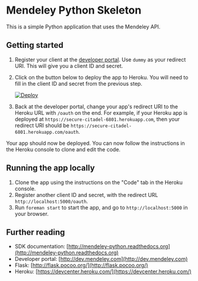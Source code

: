 # Mendeley Python Skeleton #

This is a simple Python application that uses the Mendeley API.

## Getting started ##

1. Register your client at the [developer portal](http://dev.mendeley.com). Use `dummy` as your redirect URI. This will give you a client ID and secret.
2. Click on the button below to deploy the app to Heroku.  You will need to fill in the client ID and secret from the previous step.
    
    [![Deploy](https://www.herokucdn.com/deploy/button.png)](https://heroku.com/deploy?template=https://github.com/matt-thomson/mendeley-python-skeleton)

3. Back at the developer portal, change your app's redirect URI to the Heroku URL with `/oauth` on the end.  For example, if your Heroku app is deployed at `https://secure-citadel-6801.herokuapp.com`, then your redirect URI should be `https://secure-citadel-6801.herokuapp.com/oauth`.

Your app should now be deployed.  You can now follow the instructions in the Heroku console to clone and edit the code.

## Running the app locally ##

1. Clone the app using the instructions on the "Code" tab in the Heroku console.
2. Register another client ID and secret, with the redirect URL `http://localhost:5000/oauth`.
3. Run `foreman start` to start the app, and go to `http://localhost:5000` in your browser.   

## Further reading ##

- SDK documentation: [http://mendeley-python.readthedocs.org](http://mendeley-python.readthedocs.org)
- Developer portal: [http://dev.mendeley.com](http://dev.mendeley.com)
- Flask: [http://flask.pocoo.org/](http://flask.pocoo.org/)
- Heroku: [https://devcenter.heroku.com/](https://devcenter.heroku.com/)
